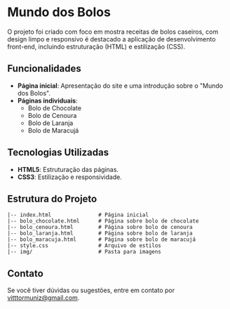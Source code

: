 
# Mundo dos Bolos 

O projeto foi criado com foco em mostra receitas de bolos caseiros, com design limpo e responsivo é destacado a aplicação de desenvolvimento front-end, incluindo estruturação (HTML) e estilização (CSS).

## Funcionalidades
- **Página inicial**: Apresentação do site e uma introdução sobre o "Mundo dos Bolos".
- **Páginas individuais**:
  - Bolo de Chocolate
  - Bolo de Cenoura
  - Bolo de Laranja
  - Bolo de Maracujá

## Tecnologias Utilizadas
- **HTML5**: Estruturação das páginas.
- **CSS3**: Estilização e responsividade.

## Estrutura do Projeto
```
|-- index.html               # Página inicial
|-- bolo_chocolate.html      # Página sobre bolo de chocolate
|-- bolo_cenoura.html        # Página sobre bolo de cenoura
|-- bolo_laranja.html        # Página sobre bolo de laranja
|-- bolo_maracuja.html       # Página sobre bolo de maracujá
|-- style.css                # Arquivo de estilos
|-- img/                     # Pasta para imagens
```

## Contato
Se você tiver dúvidas ou sugestões, entre em contato por [vitttormuniz@gmail.com](mailto:vitttormuniz@gmail.com).
